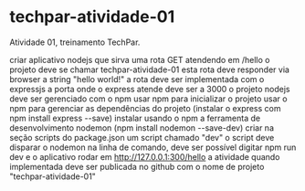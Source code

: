 # techpar-atividade-01
Atividade 01, treinamento TechPar.

criar aplicativo nodejs que sirva uma rota GET atendendo em /hello
o projeto deve se chamar techpar-atividade-01
esta rota deve responder via browser a string "hello world!"
a rota deve ser implementada com o expressjs
a porta onde o express atende deve ser a 3000
o projeto nodejs deve ser gerenciado com o npm
usar npm para inicializar o projeto
usar o npm para gerenciar as dependências do projeto (instalar o express com npm install express --save)
instalar usando o npm a ferramenta de desenvolvimento nodemon (npm install nodemon --save-dev)
criar na seção scripts do package.json um script chamado "dev"
o script deve disparar o nodemon
na linha de comando, deve ser possível digitar npm run dev e o aplicativo rodar em http://127.0.0.1:300/hello
a atividade quando implementada deve ser publicada no github com o nome de projeto "techpar-atividade-01"
